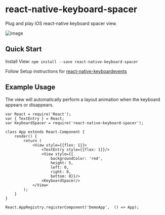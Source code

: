 # react-native-keyboard-spacer

Plug and play iOS react-native keyboard spacer view.

![image](http://giant.gfycat.com/ThriftyCelebratedChital.gif)
## Quick Start

Install View: `npm install --save react-native-keyboard-spacer`

Follow Setup instructions for [react-native-keyboardevents](https://github.com/johanneslumpe/react-native-keyboardevents)

## Example Usage

The view will automatically perform a layout animation when the keyboard appears or disappears.

```
var React = require('React');
var { TextEntry } = React;
var KeyboardSpacer = require('react-native-keyboard-spacer');

class App extends React.Component {
	render() {
		return (
			<View style={{flex: 1}}>
				<TextEntry style={{flex: 1}}/>
				<View style={{
					backgroundColor: 'red',
					height: 5,
					left: 0, 
					right: 0,
					bottom: 0}}/>
				<KeyboardSpacer/>
			</View>
		);
	}
}

React.AppRegistry.registerComponent('DemoApp',  () => App);
```

